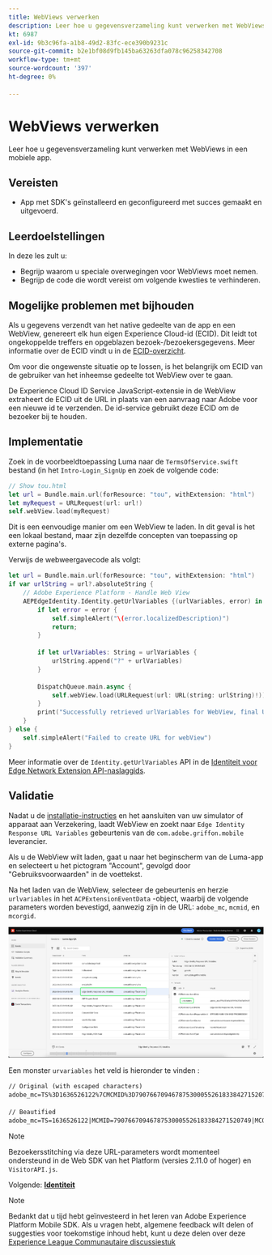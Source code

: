 ```yaml
---
title: WebViews verwerken
description: Leer hoe u gegevensverzameling kunt verwerken met WebViews in een mobiele app.
kt: 6987
exl-id: 9b3c96fa-a1b8-49d2-83fc-ece390b9231c
source-git-commit: b2e1bf08d9fb145ba63263dfa078c96258342708
workflow-type: tm+mt
source-wordcount: '397'
ht-degree: 0%

---
```


# WebViews verwerken

Leer hoe u gegevensverzameling kunt verwerken met WebViews in een mobiele app.

## Vereisten

* App met SDK&#39;s geïnstalleerd en geconfigureerd met succes gemaakt en uitgevoerd.

## Leerdoelstellingen

In deze les zult u:

* Begrijp waarom u speciale overwegingen voor WebViews moet nemen.
* Begrijp de code die wordt vereist om volgende kwesties te verhinderen.

## Mogelijke problemen met bijhouden

Als u gegevens verzendt van het native gedeelte van de app en een WebView, genereert elk hun eigen Experience Cloud-id (ECID). Dit leidt tot ongekoppelde treffers en opgeblazen bezoek-/bezoekersgegevens. Meer informatie over de ECID vindt u in de [ECID-overzicht](https://experienceleague.adobe.com/docs/experience-platform/identity/ecid.html?lang=en).

Om voor die ongewenste situatie op te lossen, is het belangrijk om ECID van de gebruiker van het inheemse gedeelte tot WebView over te gaan.

De Experience Cloud ID Service JavaScript-extensie in de WebView extraheert de ECID uit de URL in plaats van een aanvraag naar Adobe voor een nieuwe id te verzenden. De id-service gebruikt deze ECID om de bezoeker bij te houden.

## Implementatie

Zoek in de voorbeeldtoepassing Luma naar de `TermsOfService.swift` bestand (in het `Intro-Login_SignUp` en zoek de volgende code:

```swift
// Show tou.html
let url = Bundle.main.url(forResource: "tou", withExtension: "html")
let myRequest = URLRequest(url: url!)
self.webView.load(myRequest)
```

Dit is een eenvoudige manier om een WebView te laden. In dit geval is het een lokaal bestand, maar zijn dezelfde concepten van toepassing op externe pagina&#39;s.

Verwijs de webweergavecode als volgt:

```swift
let url = Bundle.main.url(forResource: "tou", withExtension: "html")
if var urlString = url?.absoluteString {
    // Adobe Experience Platform - Handle Web View
    AEPEdgeIdentity.Identity.getUrlVariables {(urlVariables, error) in
        if let error = error {
            self.simpleAlert("\(error.localizedDescription)")
            return;
        }

        if let urlVariables: String = urlVariables {
            urlString.append("?" + urlVariables)
        }

        DispatchQueue.main.async {
            self.webView.load(URLRequest(url: URL(string: urlString)!))
        }
        print("Successfully retrieved urlVariables for WebView, final URL: \(urlString)")
    }
} else {
    self.simpleAlert("Failed to create URL for webView")
}
```

Meer informatie over de `Identity.getUrlVariables` API in de [Identiteit voor Edge Network Extension API-naslaggids](https://developer.adobe.com/client-sdks/documentation/identity-for-edge-network/api-reference/#geturlvariables).

## Validatie

Nadat u de [installatie-instructies](assurance.md) en het aansluiten van uw simulator of apparaat aan Verzekering, laadt WebView en zoekt naar `Edge Identity Response URL Variables` gebeurtenis van de `com.adobe.griffon.mobile` leverancier.

Als u de WebView wilt laden, gaat u naar het beginscherm van de Luma-app en selecteert u het pictogram &quot;Account&quot;, gevolgd door &quot;Gebruiksvoorwaarden&quot; in de voettekst.

Na het laden van de WebView, selecteer de gebeurtenis en herzie `urlvariables` in het `ACPExtensionEventData` -object, waarbij de volgende parameters worden bevestigd, aanwezig zijn in de URL: `adobe_mc`, `mcmid`, en `mcorgid`.

![webweergave valideren](assets/mobile-webview-validation.png)

Een monster `urvariables` het veld is hieronder te vinden :

```html
// Original (with escaped characters)
adobe_mc=TS%3D1636526122%7CMCMID%3D79076670946787530005526183384271520749%7CMCORGID%3D7ABB3E6A5A7491460A495D61%40AdobeOrg

// Beautified
adobe_mc=TS=1636526122|MCMID=79076670946787530005526183384271520749|MCORGID=7ABB3E6A5A7491460A495D61@AdobeOrg
```

>[!NOTE]
>
>Bezoekersstitching via deze URL-parameters wordt momenteel ondersteund in de Web SDK van het Platform (versies 2.11.0 of hoger) en `VisitorAPI.js`.


Volgende: **[Identiteit](identity.md)**

>[!NOTE]
>
>Bedankt dat u tijd hebt geïnvesteerd in het leren van Adobe Experience Platform Mobile SDK. Als u vragen hebt, algemene feedback wilt delen of suggesties voor toekomstige inhoud hebt, kunt u deze delen over deze [Experience League Communautaire discussiestuk](https://experienceleaguecommunities.adobe.com/t5/adobe-experience-platform-launch/tutorial-discussion-implement-adobe-experience-cloud-in-mobile/td-p/443796)